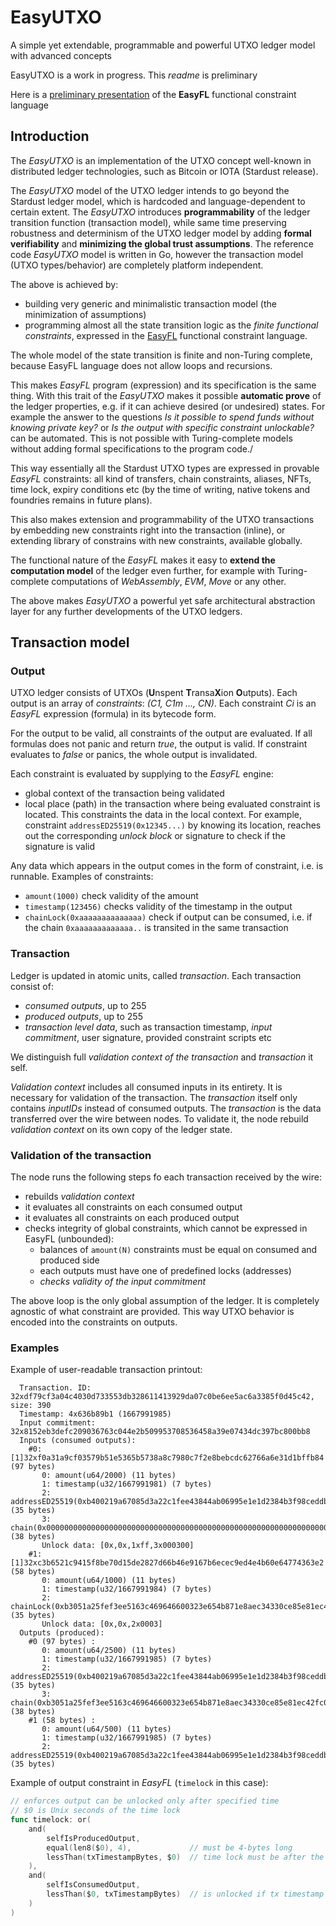 # EasyUTXO
A simple yet extendable, programmable and powerful UTXO ledger model with advanced concepts

EasyUTXO is a work in progress. This _readme_ is preliminary

Here is a [preliminary presentation](https://hackmd.io/@Evaldas/S14WHOKMi) of the **EasyFL** functional constraint language 

## Introduction

The _EasyUTXO_ is an implementation of the UTXO concept well-known in distributed ledger technologies, such as Bitcoin or 
IOTA (Stardust release). 

The _EasyUTXO_ model of the UTXO ledger intends to go beyond the Stardust ledger model, 
which is hardcoded and language-dependent to certain extent. The _EasyUTXO_ introduces **programmability** of the ledger transition 
function (transaction model), while same time preserving robustness and determinism of the UTXO ledger model 
by adding **formal verifiability** and **minimizing the global trust assumptions**. 
The reference code _EasyUTXO_ model is written in Go, however the transaction model (UTXO types/behavior) are completely 
platform independent.

The above is achieved by:
* building very generic and minimalistic transaction model (the minimization of assumptions)
* programming almost all the state transition logic as the _finite functional constraints_, expressed in the
[EasyFL](https://github.com/lunfardo314/easyfl) functional constraint language. 

The whole model of the state transition is finite and non-Turing complete, because EasyFL language does not allow loops and recursions.

This makes _EasyFL_ program (expression) and its specification is the same thing. With this trait of the *EasyUTXO* makes 
it possible **automatic prove** of the ledger properties, e.g. if it can achieve desired (or undesired) states.
For example the answer to the questions _Is it possible to spend funds without knowing private key?_ 
or _Is the output with specific constraint unlockable?_ can be automated. This is not possible with Turing-complete models
without adding formal specifications to the program code./

This way essentially all the Stardust UTXO types are expressed in provable _EasyFL_ constraints: 
all kind of transfers, chain constraints, aliases, NFTs, time lock, expiry conditions etc 
(by the time of writing, native tokens and foundries remains in future plans).

This also makes extension and programmability of the UTXO transactions by embedding new constraints right into the transaction (inline),
or extending library of constrains with new constraints, available globally.

The functional nature of the _EasyFL_ makes it easy to **extend the computation model** of the ledger even further, for example
with Turing-complete computations of _WebAssembly_, _EVM_, _Move_ or any other. 

The above makes _EasyUTXO_ a powerful yet safe architectural abstraction layer for any further developments of the UTXO ledgers.

## Transaction model

### Output
UTXO ledger consists of UTXOs (**U**nspent **T**ransa**X**ion **O**utputs). Each output is an array of _constraints_:
_(C1, C1m ..., CN)_. Each constraint _Ci_ is an _EasyFL_ expression (formula) in its bytecode form.

For the output to be valid, all constraints of the output are evaluated. If all formulas does not panic and return _true_, 
the output is valid. If constraint evaluates to _false_ or panics, the whole output is invalidated.

Each constraint is evaluated by supplying to the *EasyFL* engine:
* global context of the transaction being validated
* local place (path) in the transaction where being evaluated constraint is located. This constraints the data in the local context. 
For example, constraint `addressED25519(0x12345...)` by knowing its location, reaches out the corresponding _unlock block_ or signature
to check if the signature is valid

Any data which appears in the output comes in the form of constraint, i.e. is runnable. Examples of constraints:
* `amount(1000)` check validity of the amount
* `timestamp(123456)` checks validity of the timestamp in the output
* `chainLock(0xaaaaaaaaaaaaaa)` check if output can be consumed, i.e. if the chain `0xaaaaaaaaaaaaa..` is transited in the same transaction

### Transaction
Ledger is updated in atomic units, called _transaction_. Each transaction consist of:
* _consumed outputs_, up to 255
* _produced outputs_, up to 255
* _transaction level data_, such as transaction timestamp, _input commitment_, user signature, provided constraint scripts etc

We distinguish full _validation context of the transaction_ and _transaction_ it self. 

_Validation context_ includes all consumed inputs in its entirety. It is necessary for validation of the transaction.
The _transaction_ itself only contains _inputIDs_ instead of consumed outputs. The _transaction_ is the data transferred over the wire
between nodes. To validate it, the node rebuild _validation context_ on its own copy of the ledger state.

### Validation of the transaction

The node runs the following steps fo each transaction received by the wire:
* rebuilds _validation context_
* it evaluates all constraints on each consumed output 
* it evaluates all constraints on each produced output 
* checks integrity of global constraints, which cannot be expressed in EasyFL (unbounded):
  * balances of `amount(N)` constraints must be equal on consumed and produced side
  * each outputs must have one of predefined locks (addresses) 
  * _checks validity of the input commitment_

The above loop is the only global assumption of the ledger. It is completely agnostic of what constraint are provided. 
This way UTXO behavior is encoded into the constraints on outputs. 

### Examples

Example of user-readable transaction printout:
```
  Transaction. ID: 32xdf79cf3a04c4030d733553db328611413929da07c0be6ee5ac6a3385f0d45c42, size: 390
  Timestamp: 4x636b89b1 (1667991985)
  Input commitment: 32x8152eb3defc209036763c044e2b509953708536458a39e07434dc397bc800bb8
  Inputs (consumed outputs): 
    #0: [1]32xf0a31a9cf03579b51e5365b5738a8c7980c7f2e8bebcdc62766a6e31d1bffb84 (97 bytes)
       0: amount(u64/2000) (11 bytes)
       1: timestamp(u32/1667991981) (7 bytes)
       2: addressED25519(0xb400219a67085d3a22c1fee43844ab06995e1e1d2384b3f98ceddba6e2b75273) (35 bytes)
       3: chain(0x0000000000000000000000000000000000000000000000000000000000000000ffffff) (38 bytes)
       Unlock data: [0x,0x,1xff,3x000300]
    #1: [1]32xc3b6521c9415f8be70d15de2827d66b46e9167b6ecec9ed4e4b60e64774363e2 (58 bytes)
       0: amount(u64/1000) (11 bytes)
       1: timestamp(u32/1667991984) (7 bytes)
       2: chainLock(0xb3051a25fef3ee5163c469646600323e654b871e8aec34330ce85e81ec42fc04) (35 bytes)
       Unlock data: [0x,0x,2x0003]
  Outputs (produced): 
    #0 (97 bytes) :
       0: amount(u64/2500) (11 bytes)
       1: timestamp(u32/1667991985) (7 bytes)
       2: addressED25519(0xb400219a67085d3a22c1fee43844ab06995e1e1d2384b3f98ceddba6e2b75273) (35 bytes)
       3: chain(0xb3051a25fef3ee5163c469646600323e654b871e8aec34330ce85e81ec42fc04000300) (38 bytes)
    #1 (58 bytes) :
       0: amount(u64/500) (11 bytes)
       1: timestamp(u32/1667991985) (7 bytes)
       2: addressED25519(0xb400219a67085d3a22c1fee43844ab06995e1e1d2384b3f98ceddba6e2b75273) (35 bytes)
```

Example of output constraint in _EasyFL_ (`timelock` in this case):
```go
// enforces output can be unlocked only after specified time
// $0 is Unix seconds of the time lock
func timelock: or(
    and(
        selfIsProducedOutput,
        equal(len8($0), 4),             // must be 4-bytes long
        lessThan(txTimestampBytes, $0)  // time lock must be after the transaction (not very necessary)
    ),
    and(
        selfIsConsumedOutput,
        lessThan($0, txTimestampBytes)  // is unlocked if tx timestamp is strongly after the time lock 
    )
)
```